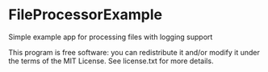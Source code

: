 FileProcessorExample
==============

Simple example app for processing files with logging support

This program is free software: you can redistribute it and/or modify it under the terms of the MIT License. See license.txt for more details.
